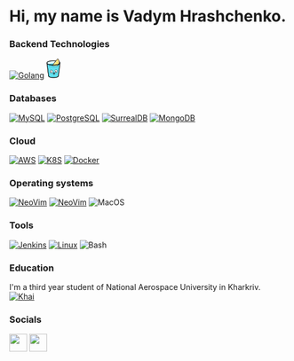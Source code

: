 Hi, my name is Vadym Hrashchenko.
==========================================================================================================================================

### Backend Technologies  

<a href="https://go.dev/" target="_blank" rel="noreferrer"><img src="https://go.dev/blog/go-brand/Go-Logo/PNG/Go-Logo_Aqua.png" height="36" alt="Golang" /></a>
<a href="https://gin-gonic.com/" target="_blank" rel="noreferrer"><img src="https://raw.githubusercontent.com/gin-gonic/logo/master/color.png" height="36" alt="Gin" /></a>

### Databases
<a href="https://www.mysql.com/" target="_blank" rel="noreferrer"><img src="https://raw.githubusercontent.com/danielcranney/readme-generator/main/public/icons/skills/mysql-colored.svg" width="36" height="36" alt="MySQL" /></a>
<a href="https://www.postgresql.org/" target="_blank" rel="noreferrer"><img src="https://raw.githubusercontent.com/danielcranney/readme-generator/main/public/icons/skills/postgresql-colored.svg" width="36" height="36" alt="PostgreSQL" /></a>
<a href="https://surrealdb.com/" target="_blank" rel="noreferrer"><img src="https://avatars.githubusercontent.com/u/10982346?s=200&v=4" width="36" height="36" alt="SurrealDB" /></a>
<a href="https://www.mongodb.com/" target="_blank" rel="noreferrer"><img src="https://raw.githubusercontent.com/danielcranney/readme-generator/main/public/icons/skills/mongodb-colored.svg" width="36" height="36" alt="MongoDB" /></a>

### Cloud
<a href="https://aws.amazon.com/" target="_blank" rel="noreferrer"><img src="https://upload.wikimedia.org/wikipedia/commons/thumb/9/93/Amazon_Web_Services_Logo.svg/2560px-Amazon_Web_Services_Logo.svg.png" height="36" alt="AWS" /></a>
<a href="https://kubernetes.io/" target="_blank" rel="noreferrer"><img src="https://upload.wikimedia.org/wikipedia/commons/thumb/3/39/Kubernetes_logo_without_workmark.svg/1200px-Kubernetes_logo_without_workmark.svg.png" height="36" alt="K8S" /></a>
<a href="https://www.docker.com/" target="_blank" rel="noreferrer"><img src="https://cdn4.iconfinder.com/data/icons/logos-and-brands/512/97_Docker_logo_logos-512.png" height="36" alt="Docker" /></a>

### Operating systems
<a href="https://neovim.io/" target="_blank" rel="noreferrer"><img src="https://upload.wikimedia.org/wikipedia/commons/thumb/3/3a/Neovim-mark.svg/1200px-Neovim-mark.svg.png" height="36" alt="NeoVim" /></a>
<a href="https://neovim.io/" target="_blank" rel="noreferrer"><img src="https://upload.wikimedia.org/wikipedia/commons/thumb/3/3a/Neovim-mark.svg/1200px-Neovim-mark.svg.png" height="36" alt="NeoVim" /></a>
<img src="https://cdn-icons-png.flaticon.com/512/2/2235.png" height="36" alt="MacOS" />

### Tools
<a href="https://www.jenkins.io/" target="_blank" rel="noreferrer"><img src="https://upload.wikimedia.org/wikipedia/commons/thumb/e/e9/Jenkins_logo.svg/1200px-Jenkins_logo.svg.png" height="36" alt="Jenkins" /></a>
<a href="https://ubuntu.com/" target="_blank" rel="noreferrer"><img src="https://pngimg.com/uploads/linux/linux_PNG21.png" height="36" alt="Linux" /></a>
<img src="https://bashlogo.com/img/symbol/png/monochrome_light.png" height="36" alt="Bash" />

### Education

I'm a third year student of National Aerospace University in Kharkriv.
<br />
<a href="https://khai.edu/ua/" target="_blank" rel="noreferrer"><img src="https://k305.khai.edu/images/1200px-_.png" height="30" alt="Khai" /></a>

### Socials

<p align="left"> <a href="https://www.github.com/grwadl" target="_blank" rel="noreferrer"><img src="https://raw.githubusercontent.com/danielcranney/readme-generator/main/public/icons/socials/github-dark.svg" width="32" height="32" /></a> <a href="https://www.linkedin.com/in/vadym-hrashchenko/" target="_blank" rel="noreferrer"><img src="https://raw.githubusercontent.com/danielcranney/readme-generator/main/public/icons/socials/linkedin.svg" width="32" height="32" /></a></p>
